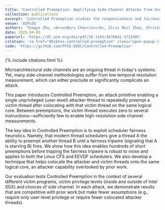 ```yaml
---
title: "Controlled Preemption: Amplifying Side-Channel Attacks from Userspace"
collection: publications
excerpt: 'Controlled Preemption studies the responsiveness and fairness of OS thread schedulers, which naturally provides a preemption window where the attacker thread can interleave its execution with a victim thread at a temporally fine-grained level (i.e. single step the victim thread).'
venue: 'ASPLOS'
authors: 'Yongye Zhu, <b><u>Boru Chen</u></b>, Zirui Neil Zhao, Christopher W. Fletcher'
date: 2025-04-03
paperurl: 'https://dl.acm.org/doi/pdf/10.1145/3676641.3715985'
citation: '<a href="#bibtex-controlled-preemption" class="open-popup-link">bibtex</a>'
code: 'https://github.com/FPSG-UIUC/Controlled-Preemption'
---
```

{% include citations.html %}

Microarchitectural side channels are an ongoing threat in today's systems. Yet, many side-channel methodologies suffer from low temporal resolution measurement, which can either preclude or significantly complicate an attack.

This paper introduces Controlled Preemption, an attack primitive enabling a single unprivileged (user-level) attacker thread to repeatedly preempt a victim thread after colocating with that victim thread on the same logical core. Between preemptions, the victim thread executes zero to several instructions—sufficiently few to enable high-resolution side channel measurements.

The key idea in Controlled Preemption is to exploit scheduler fairness heuristics. Namely, that modern thread schedulers give a thread A the ability to preempt another thread B until a fairness tripwire (signaling that A is starving B) fires. We show how this idea enables hundreds of short preemptions before tripping the fairness tripwire is robust to noise and applies to both the Linux CFS and EEVDF schedulers. We also develop a technique that helps colocate the attacker and victim threads onto the same logical core, an attacker capability overlooked by prior work.

Our evaluation tests Controlled Preemption in the context of several different victim programs, victim privilege levels (inside and outside of Intel SGX) and choices of side channel. In each attack, we demonstrate results that are competitive with prior work but make fewer assumptions (e.g., require only user-level privilege or require fewer colocated attacker threads).
